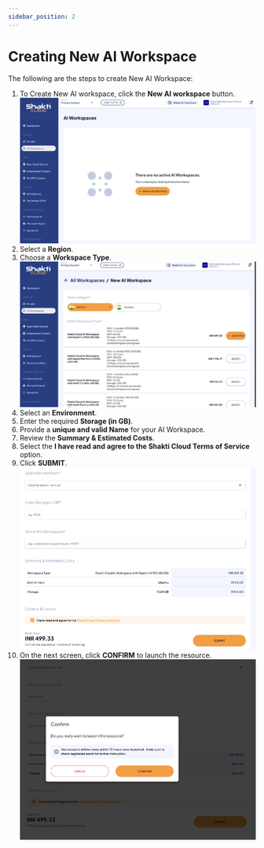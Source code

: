 ```yaml
---
sidebar_position: 2
---
```

# Creating New AI Workspace

The following are the steps to create New AI Workspace:
1. To Create New AI workspace, click the **New AI workspace** button.
	![Creating AI Workspace](img/AIWorkspace1.png)
2. Select a **Region**.
3. Choose a **Workspace Type**.
	![Select a Region](img/AIWorkspace3.png)
4. Select an **Environment**.
5. Enter the required **Storage (in GB)**.
6. Provide a **unique and valid Name** for your AI Workspace.
7. Review the **Summary & Estimated Costs**.
8. Select the **I have read and agree to the Shakti Cloud Terms of Service** option.
9. Click **SUBMIT**.
	![Specify the different fields](img/AIWorkspace4.png)
10. On the next screen, click **CONFIRM** to launch the resource.
	![Confirm the purchase](img/AIWorkspace5.png)
